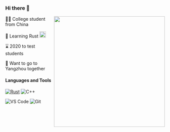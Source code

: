 ### Hi there 👋

 <img align="right"  width="350px" src="https://media.giphy.com/media/l3vR85PnGsBwu1PFK/giphy.gif" />
👨‍💻‍ College student from China

<!--[![github](https://img.shields.io/badge/-Cyzhen-%23323031?style=flat&logo=github)](https://github.com/Cy-zhen)-->

📘 Learning Rust   <img src="https://media.giphy.com/media/JIX9t2j0ZTN9S/giphy.gif" width="20">

⌛ 2020 to test students

👫 Want to go to Yangzhou together

#### Languages and Tools

[![Rust](https://img.shields.io/badge/-Rust-f47920?style=flat&logo=Rust&logoColor=White)](#) 
![C++](https://img.shields.io/badge/-C-0D0D0D?style=flat&logo=C&logoColor=White)

![VS Code](https://img.shields.io/badge/-VSCode-%230066B8?style=flat&logo=visual-studio-code)
![Git](https://img.shields.io/badge/-Git-%23ED5A47?style=flat&logo=git&logoColor=%23ffffff)


<!--<img align="right" width="20px" src="https://media.giphy.com/media/Jdl5QgcJrtDbNH0yla/giphy.gif"  />-->
